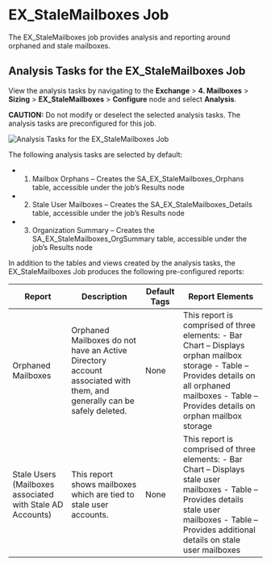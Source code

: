 # EX_StaleMailboxes Job

The EX_StaleMailboxes job provides analysis and reporting around orphaned and stale mailboxes.

## Analysis Tasks for the EX_StaleMailboxes Job

View the analysis tasks by navigating to the **Exchange** > **4. Mailboxes** > **Sizing** >
**EX_StaleMailboxes** > **Configure** node and select **Analysis**.

**CAUTION:** Do not modify or deselect the selected analysis tasks. The analysis tasks are
preconfigured for this job.

![Analysis Tasks for the EX_StaleMailboxes Job](/img/product_docs/accessanalyzer/solutions/exchange/mailboxes/sizing/stalemailboxesanalysis.webp)

The following analysis tasks are selected by default:

-   1. Mailbox Orphans – Creates the SA_EX_StaleMailboxes_Orphans table, accessible under the job’s
       Results node
-   2. Stale User Mailboxes – Creates the SA_EX_StaleMailboxes_Details table, accessible under the
       job’s Results node
-   3. Organization Summary – Creates the SA_EX_StaleMailboxes_OrgSummary table, accessible under
       the job’s Results node

In addition to the tables and views created by the analysis tasks, the EX_StaleMailboxes Job
produces the following pre-configured reports:

| Report                                                    | Description                                                                                                           | Default Tags | Report Elements                                                                                                                                                                                       |
| --------------------------------------------------------- | --------------------------------------------------------------------------------------------------------------------- | ------------ | ----------------------------------------------------------------------------------------------------------------------------------------------------------------------------------------------------- |
| Orphaned Mailboxes                                        | Orphaned Mailboxes do not have an Active Directory account associated with them, and generally can be safely deleted. | None         | This report is comprised of three elements: - Bar Chart – Displays orphan mailbox storage - Table – Provides details on all orphaned mailboxes - Table – Provides details on orphan mailbox storage   |
| Stale Users (Mailboxes associated with Stale AD Accounts) | This report shows mailboxes which are tied to stale user accounts.                                                    | None         | This report is comprised of three elements: - Bar Chart – Displays stale user mailboxes - Table – Provides details stale user mailboxes - Table – Provides additional details on stale user mailboxes |
